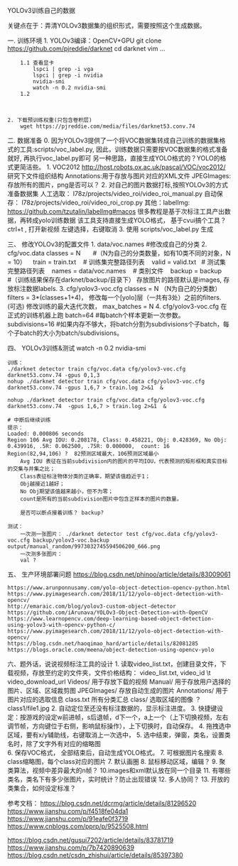 YOLOv3训练自己的数据

关键点在于：弄清YOLOv3数据集的组织形式，需要按照这个生成数据。

一. 训练环境
    1. YOLOv3编译：OpenCV+GPU
        git clone https://github.com/pjreddie/darknet 
        cd darknet
        vim ... 

        1.1 查看显卡
            lspci | grep -i vga  
            lspci | grep -i nvidia
            nvidia-smi 
            watch -n 0.2 nvidia-smi 
        1.2  
         
         

    2. 下载预训练权重(只包含卷积层)
        wget https://pjreddie.com/media/files/darknet53.conv.74 


二. 数据准备
    0. 因为YOLOv3提供了一个将VOC数据集转成自己训练的数据集格式的工具:scripts/voc_label.py,
        因此，训练数据只需要按VOC数据集的格式准备就好, 再执行voc_label.py即可
        另一种思路，直接生成YOLO格式的？YOLO的格式更简洁些。
    1. VOC2012
        http://host.robots.ox.ac.uk/pascal/VOC/voc2012/  
        研究下文件组织结构
        Annotations:用于存放与图片对应的XML文件
        JPEGImages: 存放所有的图片，png是否可以？
    2. 对自己的图片数据打标,按照YOLOv3的方式准备数据集
        人工选取： l78z/projects/video_roi/video_roi_manual.py
        自动保存： l78z/projects/video_roi/video_roi_crop.py
        其他：labelImg: https://github.com/tzutalin/labelImg#macos
            很多教程是基于次标注工具产出数据，再转成yolo训练数据
            该工具支持直接生成YOLO格式，
            基于cvui搞个工具？
                ctrl+t , 打开新视频
                左键选择，右键取消
    3. 使用 scripts/voc_label.py 生成 


三、 修改YOLOv3的配置文件
    1. data/voc.names  #修改成自己的分类
    2. cfg/voc.data
       classes = N       #（N为自己的分类数量，如有10类不同的对象，N = 10）
       train = train.txt    # 训练集完整路径列表
       valid = valid.txt   # 测试集完整路径列表
       names = data/voc.names    # 类别文件
       backup = backup     #（训练结果保存在darknet/backup/目录下）
      存放图片的路径默认是images, 存放标注数据labels.
    3. cfg/yolov3-voc.cfg
        classes = N （N为自己的分类数）
        filters = 3*(classes+1+4)，  修改每一个[yolo]层（一共有3处）之前的filters.
        (可选) 修改训练的最大迭代次数， max_batches = N
    4. cfg/yolov3-voc.cfg
        在正式的训练机器上跑
        batch=64  #每batch个样本更新一次参数。 
        subdivisions=16  #如果内存不够大，将batch分割为subdivisions个子batch，每个子batch的大小为batch/subdivisions。



四、 YOLOv3训练&测试
    watch -n 0.2 nvidia-smi 

    训练：
    ./darknet detector train cfg/voc.data cfg/yolov3-voc.cfg darknet53.conv.74 -gpus 0,1,3 
    nohup ./darknet detector train cfg/voc.data cfg/yolov3-voc.cfg darknet53.conv.74 -gpus 1,6,7 > train.log 2>&1  &
    
    nohup ./darknet detector train cfg/voc.data cfg/yolov3-voc.cfg darknet53.conv.74  -gpus 1,6,7 > train.log 2>&1  &

    # 中断后继续训练
    提示：
    Loaded: 0.000806 seconds 
    Region 106 Avg IOU: 0.208178, Class: 0.458221, Obj: 0.428369, No Obj: 0.439916, .5R: 0.062500, .75R: 0.000000,  count: 16
    Region(82,94,106) ?  82预测区域最大，106预测区域最小
        Avg IOU 表征在当前subdivision内的图片的平均IOU，代表预测的矩形框和真实目标的交集与并集之比；
        Class表征标注物体分类的正确率，期望该值趋近于1；
        Obj越接近1越好；
        No Obj期望该值越来越小，但不为零；
        count是所有的当前subdivision图片中包含正样本的图片的数量。 

        是否可以断点接着训练？ backup?

    测试：
        一次测一张图片： ./darknet detector test cfg/voc.data cfg/yolov3-voc.cfg backup/yolov3-voc.backup output/manual_random/9973032745594506200_666.png
        一次测多张图片： 
        val ?

五、 生产环境部署问题
https://blog.csdn.net/phinoo/article/details/83009061

    https://www.arunponnusamy.com/yolo-object-detection-opencv-python.html
    https://www.pyimagesearch.com/2018/11/12/yolo-object-detection-with-opencv/
    http://emaraic.com/blog/yolov3-custom-object-detector
    https://github.com/iArunava/YOLOv3-Object-Detection-with-OpenCV
    https://www.learnopencv.com/deep-learning-based-object-detection-using-yolov3-with-opencv-python-c/
    https://www.pyimagesearch.com/2018/11/12/yolo-object-detection-with-opencv/
    https://blog.csdn.net/haoqimao_hard/article/details/82081285
    https://blogs.oracle.com/meena/object-detection-using-opencv-yolo


六、题外话，说说视频标注工具的设计
    1. 读取video_list.txt，创建目录文件，下载视频，存放至约定的文件夹，文件价格结构：
        video_list.txt,  video_id \t video_download_url
        Videos/  用于存放下载的视频
        Manual/  用于存放用户选择的图片、区域、区域裁剪图
        JPEGImages/   存放自动生成的图片
        Annotations/  用于图片对应的选取信息
        class.txt    所有分类汇总
        class/          选取区域的图像 ？
            class1/file1.jpg
    2. 自动定位至还没有标注数据的，显示标注进度。 
    3. 快捷键设定：按游戏的设定w前进帧，s后退帧，d下一个，a上一个（上下切换视频，左右调节帧，方向键位于右侧，影响鼠标操作），上下切换时，自动保存。
    4. 拖拽选中区域，要有x/y辅助线，右键取消上一次选中， 
    5. 选中结束，弹窗，类名，设置类名时，除了文字外有对应的缩略图  
    6. 保存VOC格式， 全部结束后，自动生成YOLO格式。
    7. 可根据图片名搜索
    8. class缩略图，每个class对应的图片
    7. 默认画圈
    8. 鼠标移动区域，编辑？
    9. 聚类算法，视频中差异最大的n帧？
    10.images和xml默认放在同一个目录
    11. 有哪些类名，类名下有多少张图片，实时统计？防止出现错误
    12. 多人协同？
    13. 开放的类集合，如何设定标准？

参考文档：
https://blog.csdn.net/dcrmg/article/details/81296520
https://www.jianshu.com/p/f4518fe04da1
https://www.jianshu.com/p/91eafe0f3719
https://www.cnblogs.com/pprp/p/9525508.html

https://blog.csdn.net/gusui7202/article/details/83781719
https://www.jianshu.com/p/7b7420890639
https://blog.csdn.net/csdn_zhishui/article/details/85397380